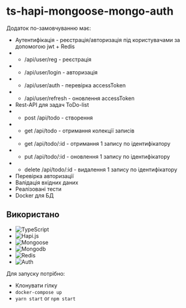 # ts-hapi-mongoose-mongo-auth

Додаток по-замовчуванню має:

- Аутентифікація - реєстрація/авторизація під користувачами за допомогою jwt + Redis
- - /api/user/reg - реєстрація
- - /api/user/login - авторизація
- - /api/user/auth - перевірка accessToken
- - /api/user/refresh - оновлення accessToken
- Rest-API для задач ToDo-list
- - post /api/todo - створення
- - get /api/todo - отримання колекції записів
- - get /api/todo/:id - отримання 1 запису по ідентифікатору
- - put /api/todo/:id - оновлення 1 запису по ідентифікатору
- - delete /api/todo/:id - видалення 1 запису по ідентифікатору
- Перевірка авторизації
- Валідація вхідних даних
- Реалізовані тести
- Docker для БД

## Використано

- ![TypeScript](https://img.shields.io/badge/typescript-%23007ACC.svg?style=for-the-badge&logo=typescript&logoColor=white)
- ![Hapi.js](https://img.shields.io/badge/hapi.js-%23404d59.svg?style=for-the-badge&logo=hapi&logoColor=white)
- ![Mongoose](https://img.shields.io/badge/Mongoose-254845?style=for-the-badge&logo=mongoose&logoColor=white)
- ![Mongodb](https://img.shields.io/badge/MongoDB-4EA94B?style=for-the-badge&logo=mongodb&logoColor=white)
- ![Redis](https://img.shields.io/badge/redis-%23DD0031.svg?style=for-the-badge&logo=redis&logoColor=white)
- ![Auth](https://img.shields.io/badge/Auth-%23DD5431.svg?style=for-the-badge&logo=user&logoColor=white)

Для запуску потрібно:

- Клонувати гілку
- `docker-compose up`
- `yarn start` or `npm start`
